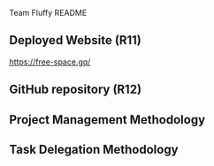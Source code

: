 Team Fluffy README

## Deployed Website (R11)

https://free-space.gq/

## GitHub repository (R12)




## Project Management Methodology



## Task Delegation Methodology



